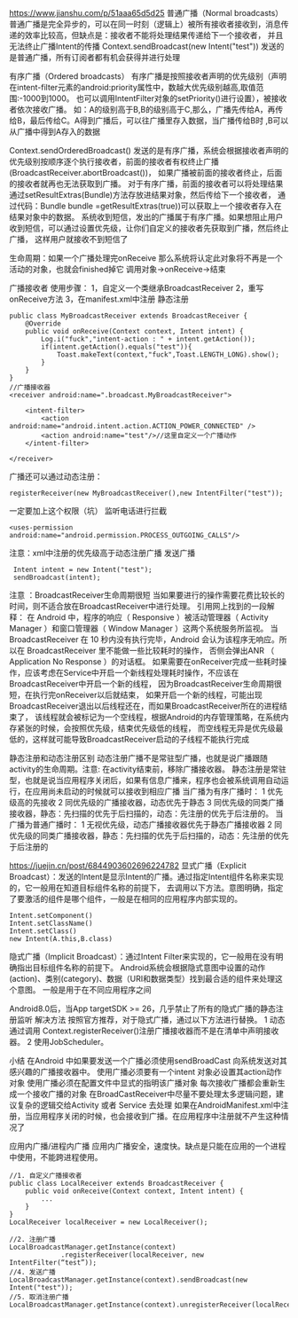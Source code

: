 https://www.jianshu.com/p/51aaa65d5d25
普通广播（Normal broadcasts）
普通广播是完全异步的，可以在同一时刻（逻辑上）被所有接收者接收到，消息传递的效率比较高，但缺点是：接收者不能将处理结果传递给下一个接收者，
  并且无法终止广播Intent的传播
Context.sendBroadcast(new Intent("test"))  发送的是普通广播，所有订阅者都有机会获得并进行处理

有序广播（Ordered broadcasts）
有序广播是按照接收者声明的优先级别（声明在intent-filter元素的android:priority属性中，数越大优先级别越高,取值范围:-1000到1000。
   也可以调用IntentFilter对象的setPriority()进行设置），被接收者依次接收广播。
    如：A的级别高于B,B的级别高于C,那么，广播先传给A，再传给B，最后传给C。A得到广播后，可以往广播里存入数据，当广播传给B时
   ,B可以从广播中得到A存入的数据
    
  Context.sendOrderedBroadcast()
  发送的是有序广播，系统会根据接收者声明的优先级别按顺序逐个执行接收者，前面的接收者有权终止广播(BroadcastReceiver.abortBroadcast())，
     如果广播被前面的接收者终止，后面的接收者就再也无法获取到广播。
  对于有序广播，前面的接收者可以将处理结果通过setResultExtras(Bundle)方法存放进结果对象，然后传给下一个接收者，
    通过代码：Bundle bundle =getResultExtras(true))可以获取上一个接收者存入在结果对象中的数据。
  系统收到短信，发出的广播属于有序广播。如果想阻止用户收到短信，可以通过设置优先级，让你们自定义的接收者先获取到广播，然后终止广播，
     这样用户就接收不到短信了
  
生命周期：如果一个广播处理完onReceive 那么系统将认定此对象将不再是一个活动的对象，也就会finished掉它
   调用对象->onReceive->结束

广播接收者
使用步骤：
1，自定义一个类继承BroadcastReceiver
2，重写onReceive方法
3，在manifest.xml中注册   静态注册
```
public class MyBroadcastReceiver extends BroadcastReceiver {
    @Override
    public void onReceive(Context context, Intent intent) {
        Log.i("fuck","intent-action : " + intent.getAction());
        if(intent.getAction().equals("test")){
            Toast.makeText(context,"fuck",Toast.LENGTH_LONG).show();
        }
    }
}
//广播接收器
<receiver android:name=".broadcast.MyBroadcastReceiver">

    <intent-filter>
        <action android:name="android.intent.action.ACTION_POWER_CONNECTED" />
        <action android:name="test"/>//这里自定义一个广播动作
    </intent-filter>

</receiver>
```
广播还可以通过动态注册：
```
registerReceiver(new MyBroadcastReceiver(),new IntentFilter("test"));
```
一定要加上这个权限（坑）  监听电话进行拦截
```
<uses-permission android:name="android.permission.PROCESS_OUTGOING_CALLS"/>
```
注意：xml中注册的优先级高于动态注册广播
发送广播
```
 Intent intent = new Intent("test");
 sendBroadcast(intent);
```

注意 ：BroadcastReceiver生命周期很短
当如果要进行的操作需要花费比较长的时间，则不适合放在BroadcastReceiver中进行处理。
引用网上找到的一段解释：
在 Android 中，程序的响应（ Responsive ）被活动管理器（ Activity Manager ）和窗口管理器（ Window Manager ）这两个系统服务所监视。
当 BroadcastReceiver 在 10 秒内没有执行完毕，Android 会认为该程序无响应。所以在 BroadcastReceiver 里不能做一些比较耗时的操作，
否侧会弹出ANR （ Application No Response ）的对话框。
如果需要在onReceiver完成一些耗时操作，应该考虑在Service中开启一个新线程处理耗时操作，不应该在BroadcastReceiver中开启一个新的线程，
  因为BroadcastReceiver生命周期很短，在执行完onReceiver以后就结束，
  如果开启一个新的线程，可能出现BroadcastReceiver退出以后线程还在，而如果BroadcastReceiver所在的进程结束了，
  该线程就会被标记为一个空线程，根据Android的内存管理策略，在系统内存紧张的时候，会按照优先级，结束优先级低的线程，
  而空线程无异是优先级最低的，这样就可能导致BroadcastReceiver启动的子线程不能执行完成



静态注册和动态注册区别
动态注册广播不是常驻型广播，也就是说广播跟随activity的生命周期。注意: 在activity结束前，移除广播接收器。
静态注册是常驻型，也就是说当应用程序关闭后，如果有信息广播来，程序也会被系统调用自动运行，在应用尚未启动的时候就可以接收到相应广播
当广播为有序广播时：
1 优先级高的先接收
2 同优先级的广播接收器，动态优先于静态
3 同优先级的同类广播接收器，静态：先扫描的优先于后扫描的，动态：先注册的优先于后注册的。
当广播为普通广播时：
1 无视优先级，动态广播接收器优先于静态广播接收器
2 同优先级的同类广播接收器，静态：先扫描的优先于后扫描的，动态：先注册的优先于后注册的

https://juejin.cn/post/6844903602696224782
显式广播（Explicit Broadcast）：发送的Intent是显示Intent的广播。通过指定Intent组件名称来实现的，它一般用在知道目标组件名称的前提下，
去调用以下方法。意图明确，指定了要激活的组件是哪个组件，一般是在相同的应用程序内部实现的。
```
Intent.setComponent()
Intent.setClassName()
Intent.setClass()
new Intent(A.this,B.class)
```
隐式广播（Implicit Broadcast）：通过Intent Filter来实现的，它一般用在没有明确指出目标组件名称的前提下。
Android系统会根据隐式意图中设置的动作(action)、类别(category)、数据（URI和数据类型）找到最合适的组件来处理这个意图。
一般是用于在不同应用程序之间

Android8.0后，当App targetSDK >= 26，几乎禁止了所有的隐式广播的静态注册监听
解决方法
按照官方推荐，对于隐式广播，通过以下方法进行替换。
1 动态通过调用 Context.registerReceiver()注册广播接收器而不是在清单中声明接收器。
2 使用JobScheduler。


小结
在Android 中如果要发送一个广播必须使用sendBroadCast 向系统发送对其感兴趣的广播接收器中。
使用广播必须要有一个intent 对象必设置其action动作对象
使用广播必须在配置文件中显式的指明该广播对象
每次接收广播都会重新生成一个接收广播的对象
在BroadCastReceiver中尽量不要处理太多逻辑问题，建议复杂的逻辑交给Activity 或者 Service 去处理
如果在AndroidManifest.xml中注册，当应用程序关闭的时候，也会接收到广播。在应用程序中注册就不产生这种情况了




应用内广播/进程内广播
应用内广播安全，速度快。缺点是只能在应用的一个进程中使用，不能跨进程使用。
```
//1. 自定义广播接收者
public class LocalReceiver extends BroadcastReceiver {
    public void onReceive(Context context, Intent intent) {
        ...
    }
}
LocalReceiver localReceiver = new LocalReceiver();

//2. 注册广播
LocalBroadcastManager.getInstance(context)
             .registerReceiver(localReceiver, new IntentFilter(“test”));
//4. 发送广播
LocalBroadcastManager.getInstance(context).sendBroadcast(new Intent("test"));
//5. 取消注册广播
LocalBroadcastManager.getInstance(context).unregisterReceiver(localReceiver);
```

